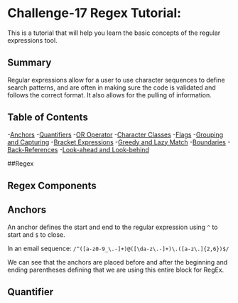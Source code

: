 # Challenge-17 Regex Tutorial:

This is a tutorial that will help you learn the basic concepts of the regular expressions tool.

## Summary

Regular expressions allow for a user to use character sequences to define search patterns, and are often in making sure the code is validated and follows the correct format. It also allows for the pulling of information.

## Table of Contents

-[Anchors](#anchors)
-[Quantifiers](#quantifiers)
-[OR Operator](#or-operator)
-[Character Classes](#character-classes)
-[Flags](#flags)
-[Grouping and Capturing](#grouping-and-capturing)
-[Bracket Expressions](#bracket-expressions)
-[Greedy and Lazy Match](#greedy-and-lazy-match)
-[Boundaries](#boundaries)
-[Back-References](#back-references)
-[Look-ahead and Look-behind](#look-ahead-and-look-behind)

##Regex 

## Regex Components

## Anchors

An anchor defines the start and end to the regular expression using `^` to start and `$` to close.

In an email sequence: `/^([a-z0-9_\.-]+)@([\da-z\.-]+)\.([a-z\.]{2,6})$/`

We can see that the anchors are placed before and after the beginning and ending parentheses defining that we are using this entire block for RegEx.

## Quantifier